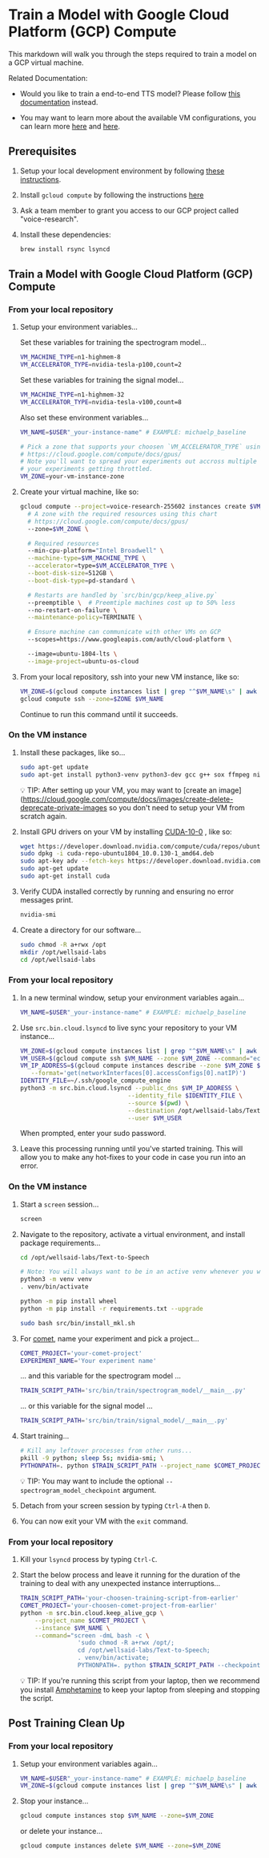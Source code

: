 # Train a Model with Google Cloud Platform (GCP) Compute

This markdown will walk you through the steps required to train a model on a GCP virtual
machine.

Related Documentation:

- Would you like to train a end-to-end TTS model? Please follow
  [this documentation](TRAIN_TTS_MODEL_GCP.md) instead.

- You may want to learn more about the available VM configurations, you can learn more
  [here](https://console.cloud.google.com/compute/instancesAdd?project=voice-research-255602&organizationId=530338208816)
  and [here](https://cloud.google.com/sdk/gcloud/reference/compute/instances/create).

## Prerequisites

1. Setup your local development environment by following [these instructions](LOCAL_SETUP.md).

1. Install `gcloud compute` by following the instructions
   [here](https://cloud.google.com/compute/docs/gcloud-compute/)

1. Ask a team member to grant you access to our GCP project called "voice-research".

1. Install these dependencies:

   ```bash
   brew install rsync lsyncd
   ```

## Train a Model with Google Cloud Platform (GCP) Compute

### From your local repository

1. Setup your environment variables...

   Set these variables for training the spectrogram model...

   ```bash
   VM_MACHINE_TYPE=n1-highmem-8
   VM_ACCELERATOR_TYPE=nvidia-tesla-p100,count=2
   ```

   Set these variables for training the signal model...

   ```bash
   VM_MACHINE_TYPE=n1-highmem-32
   VM_ACCELERATOR_TYPE=nvidia-tesla-v100,count=8
   ```

   Also set these environment variables...

   ```bash
   VM_NAME=$USER"_your-instance-name" # EXAMPLE: michaelp_baseline

   # Pick a zone that supports your choosen `VM_ACCELERATOR_TYPE` using this chart:
   # https://cloud.google.com/compute/docs/gpus/
   # Note you'll want to spread your experiments out accross multiple zones to mitigate the risk of
   # your experiments getting throttled.
   VM_ZONE=your-vm-instance-zone
   ```

1. Create your virtual machine, like so:

   ```bash
   gcloud compute --project=voice-research-255602 instances create $VM_NAME \
     # A zone with the required resources using this chart
     # https://cloud.google.com/compute/docs/gpus/
     --zone=$VM_ZONE \

     # Required resources
     --min-cpu-platform="Intel Broadwell" \
     --machine-type=$VM_MACHINE_TYPE \
     --accelerator=type=$VM_ACCELERATOR_TYPE \
     --boot-disk-size=512GB \
     --boot-disk-type=pd-standard \

     # Restarts are handled by `src/bin/gcp/keep_alive.py`
     --preemptible \  # Preemtiple machines cost up to 50% less
     --no-restart-on-failure \
     --maintenance-policy=TERMINATE \

     # Ensure machine can communicate with other VMs on GCP
     --scopes=https://www.googleapis.com/auth/cloud-platform \

     --image=ubuntu-1804-lts \
     --image-project=ubuntu-os-cloud
   ```

1. From your local repository, ssh into your new VM instance, like so:

   ```bash
   VM_ZONE=$(gcloud compute instances list | grep "^$VM_NAME\s" | awk '{ print $2 }')
   gcloud compute ssh --zone=$ZONE $VM_NAME
   ```

   Continue to run this command until it succeeds.

### On the VM instance

1. Install these packages, like so...

   ```bash
   sudo apt-get update
   sudo apt-get install python3-venv python3-dev gcc g++ sox ffmpeg ninja-build -y
   ```

   💡 TIP: After setting up your VM, you may want to
   [create an image](https://cloud.google.com/compute/docs/images/create-delete-deprecate-private-images
   so you don't need to setup your VM from scratch again.

1. Install GPU drivers on your VM by installing
   [CUDA-10-0](https://developer.nvidia.com/cuda-10.0-download-archive?target_os=Linux&target_arch=x86_64&target_distro=Ubuntu&target_version=1804&target_type=debnetwork)
   , like so:

   ```bash
   wget https://developer.download.nvidia.com/compute/cuda/repos/ubuntu1804/x86_64/cuda-repo-ubuntu1804_10.0.130-1_amd64.deb
   sudo dpkg -i cuda-repo-ubuntu1804_10.0.130-1_amd64.deb
   sudo apt-key adv --fetch-keys https://developer.download.nvidia.com/compute/cuda/repos/ubuntu1804/x86_64/7fa2af80.pub
   sudo apt-get update
   sudo apt-get install cuda
   ```

1. Verify CUDA installed correctly by running and ensuring no error messages print.

   ```bash
   nvidia-smi
   ```

1. Create a directory for our software...

   ```bash
   sudo chmod -R a+rwx /opt
   mkdir /opt/wellsaid-labs
   cd /opt/wellsaid-labs
   ```

### From your local repository

1. In a new terminal window, setup your environment variables again...

   ```bash
   VM_NAME=$USER"_your-instance-name" # EXAMPLE: michaelp_baseline
   ```

1. Use `src.bin.cloud.lsyncd` to live sync your repository to your VM instance...

   ```bash
   VM_ZONE=$(gcloud compute instances list | grep "^$VM_NAME\s" | awk '{ print $2 }')
   VM_USER=$(gcloud compute ssh $VM_NAME --zone $VM_ZONE --command="echo $USER")
   VM_IP_ADDRESS=$(gcloud compute instances describe --zone $VM_ZONE $VM_NAME \
      --format='get(networkInterfaces[0].accessConfigs[0].natIP)')
   IDENTITY_FILE=~/.ssh/google_compute_engine
   python3 -m src.bin.cloud.lsyncd --public_dns $VM_IP_ADDRESS \
                                 --identity_file $IDENTITY_FILE \
                                 --source $(pwd) \
                                 --destination /opt/wellsaid-labs/Text-to-Speech \
                                 --user $VM_USER
   ```

   When prompted, enter your sudo password.

1. Leave this processing running until you've started training. This will allow you to make any
   hot-fixes to your code in case you run into an error.

### On the VM instance

1. Start a `screen` session...

   ```bash
   screen
   ```

1. Navigate to the repository, activate a virtual environment, and install package requirements...

   ```bash
   cd /opt/wellsaid-labs/Text-to-Speech

   # Note: You will always want to be in an active venv whenever you want to work with python.
   python3 -m venv venv
   . venv/bin/activate

   python -m pip install wheel
   python -m pip install -r requirements.txt --upgrade

   sudo bash src/bin/install_mkl.sh
   ```

1. For [comet](https://www.comet.ml/wellsaid-labs), name your experiment and pick a project...

   ```bash
   COMET_PROJECT='your-comet-project'
   EXPERIMENT_NAME='Your experiment name'
   ```

   ... and this variable for the spectrogram model ...

   ```bash
   TRAIN_SCRIPT_PATH='src/bin/train/spectrogram_model/__main__.py'
   ```

   ... or this variable for the signal model ...

   ```bash
   TRAIN_SCRIPT_PATH='src/bin/train/signal_model/__main__.py'
   ```

1. Start training...

   ```bash
   # Kill any leftover processes from other runs...
   pkill -9 python; sleep 5s; nvidia-smi; \
   PYTHONPATH=. python $TRAIN_SCRIPT_PATH --project_name $COMET_PROJECT --name "$EXPERIMENT_NAME";
   ```

   💡 TIP: You may want to include the optional `--spectrogram_model_checkpoint` argument.

1. Detach from your screen session by typing `Ctrl-A` then `D`.

1. You can now exit your VM with the `exit` command.

### From your local repository

1. Kill your `lsyncd` process by typing `Ctrl-C`.

1. Start the below process and leave it running for the duration of the training to deal with any
   unexpected instance interruptions...

   ```bash
   TRAIN_SCRIPT_PATH='your-choosen-training-script-from-earlier'
   COMET_PROJECT='your-choosen-comet-project-from-earlier'
   python -m src.bin.cloud.keep_alive_gcp \
       --project_name $COMET_PROJECT \
       --instance $VM_NAME \
       --command="screen -dmL bash -c \
                   'sudo chmod -R a+rwx /opt/;
                   cd /opt/wellsaid-labs/Text-to-Speech;
                   . venv/bin/activate;
                   PYTHONPATH=. python $TRAIN_SCRIPT_PATH --checkpoint;'"
   ```

   💡 TIP: If you're running this script from your laptop, then we recommend you install
   [Amphetamine](https://apps.apple.com/us/app/amphetamine/id937984704?mt=12) to keep your laptop
   from sleeping and stopping the script.

## Post Training Clean Up

### From your local repository

1. Setup your environment variables again...

   ```bash
   VM_NAME=$USER"_your-instance-name" # EXAMPLE: michaelp_baseline
   VM_ZONE=$(gcloud compute instances list | grep "^$VM_NAME\s" | awk '{ print $2 }')
   ```

1. Stop your instance...

   ```bash
   gcloud compute instances stop $VM_NAME --zone=$VM_ZONE
   ```

   or delete your instance...

   ```bash
   gcloud compute instances delete $VM_NAME --zone=$VM_ZONE
   ```
